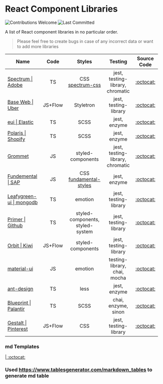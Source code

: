 # React Component Libraries

![Contributions Welcome](https://img.shields.io/badge/Contributions-welcome-blue.svg)
![Last Committed](https://img.shields.io/github/last-commit/anooprav7/react-component-libraries)

A list of React component libraries in no particular order.

> Please feel free to create bugs in case of any incorrect data or want to add more libraries

| Name                                                             |   Code  |                                Styles                                |              Testing              |                      Source Code                      |
|------------------------------------------------------------------|:-------:|:--------------------------------------------------------------------:|:---------------------------------:|:-----------------------------------------------------:|
| [Spectrum \| Adobe](https://spectrum.adobe.com)                  |    TS   |      CSS [ spectrum-css ](https://github.com/adobe/spectrum-css)     | jest, testing-library,  chromatic |  [:octocat:](https://github.com/adobe/react-spectrum) |
| [Base Web \| Uber](https://baseweb.design/)                      | JS+Flow |                               Styletron                              |       jest, testing-library       |      [:octocat:](https://github.com/uber/baseweb)     |
| [eui \| Elastic](https://elastic.github.io/eui/#/)               |    TS   |                                 SCSS                                 |            jest, enzyme           |      [:octocat:](https://github.com/elastic/eui)      |
| [Polaris \| Shopify](https://polaris.shopify.com/)               |    TS   |                                 SCSS                                 |            jest, enzyme           | [:octocat:](https://github.com/Shopify/polaris-react) |
| [Grommet ](https://v2.grommet.io/)                               |    JS   |                           styled-components                          |  jest, testing-library, chromatic |    [:octocat:](https://github.com/grommet/grommet)    |
| [ Fundemental \| SAP ](https://sap.github.io/fundamental-react/) |    JS   | CSS [fundamental-styles ](https://github.com/SAP/fundamental-styles) |            jest, enzyme           | [:octocat:](https://github.com/SAP/fundamental-react) |
| [ Leafygreen-ui \| mongodb ](https://www.mongodb.design/)        |    TS   |                                emotion                               |       jest, testing-library       | [:octocat:](https://github.com/mongodb/leafygreen-ui) |
| [ Primer \| Github ](https://primer.style/components/)           |    TS   |                   styled-components,  styled-system                  |       jest, testing-library       |   [:octocat:](https://github.com/primer/components)   |
| [ Orbit \| Kiwi ](https://orbit.kiwi/)                           | JS+Flow |                           styled-components                          |       jest, testing-library       |     [:octocat:](https://github.com/kiwicom/orbit)     |
| [ material-ui ](https://material-ui.com/)                        |    JS   |                                emotion                               |    testing-library, chai, mocha   |  [:octocat:](https://github.com/mui-org/material-ui)  |
| [ ant-design ](https://ant.design/components/overview/)          |    TS   |                                 less                                 |            jest, enzyme           | [:octocat:](https://github.com/ant-design/ant-design) |
| [ Blueprint \| Palantir ](https://blueprintjs.com/)              |    TS   |                                 SCSS                                 |        chai, enzyme, sinon        |   [:octocat:](https://github.com/palantir/blueprint)  |
| [ Gestalt \| Pinterest ](https://gestalt.netlify.app/)           | JS+Flow |                                  CSS                                 |       jest, testing-library       |   [:octocat:](https://github.com/pinterest/gestalt)   |

### md Templates
[ \| ]()
[:octocat:]()








### Used https://www.tablesgenerator.com/markdown_tables to generate md table









